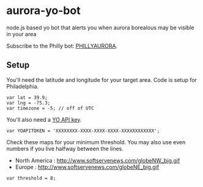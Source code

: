 # aurora-yo-bot
node.js based yo bot that alerts you when aurora borealous may be visible in your area

Subscribe to the Philly bot: [PHILLYAURORA](http://justyo.co/PHILLYAURORA).

## Setup

You'll need the latitude and longitude for your target area. Code is setup for Philadelphia.
```
var lat = 39.9;
var lng = -75.3;
var timezone = -5; // off of UTC
```

You'll also need a [YO API key](https://dev.justyo.co/).
```
var YOAPITOKEN = 'XXXXXXXX-XXXX-XXXX-XXXX-XXXXXXXXXXXX';
```

Check these maps for your minimum threshold. You may also use even numbers if you live halfway between the lines.
- North America : http://www.softservenews.com/globeNW_big.gif
- Europe        : http://www.softservenews.com/globeNE_big.gif
```
var threshold = 8;
```
